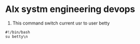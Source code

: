 # Alx systm engineering devops

1. This command switch current usr to user betty

```
#!/bin/bash
su betty\n
```
